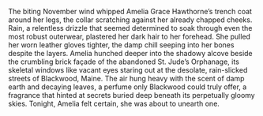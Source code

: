 The biting November wind whipped Amelia Grace Hawthorne’s trench coat around her legs, the collar scratching against her already chapped cheeks. Rain, a relentless drizzle that seemed determined to soak through even the most robust outerwear, plastered her dark hair to her forehead.  She pulled her worn leather gloves tighter, the damp chill seeping into her bones despite the layers.  Amelia hunched deeper into the shadowy alcove beside the crumbling brick façade of the abandoned St. Jude’s Orphanage, its skeletal windows like vacant eyes staring out at the desolate, rain-slicked streets of Blackwood, Maine.  The air hung heavy with the scent of damp earth and decaying leaves, a perfume only Blackwood could truly offer, a fragrance that hinted at secrets buried deep beneath its perpetually gloomy skies.  Tonight, Amelia felt certain, she was about to unearth one.
